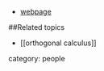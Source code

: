 
* [webpage](http://www.math.uni-muenster.de/u/michael.weiss/)

##Related topics

* [[orthogonal calculus]]

category: people
